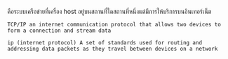 คือระบบเครือข่ายที่เครื่อง host อยู่บนสถานที่ใดสถานที่หนึ่งแต่มีการให้บริการบนอินเทอร์เน็ต

	TCP/IP an internet communication protocol that allows two devices to form a connection and stream data 

	ip (internet protocol) A set of standards used for routing and addressing data packets as they travel between devices on a network

